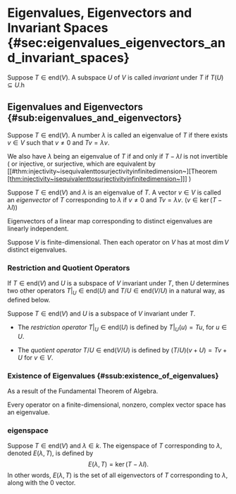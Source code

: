# Eigenvalues, Eigenvectors and Invariant Spaces {#sec:eigenvalues_eigenvectors_and_invariant_spaces}

Suppose $T \in \mathrm{end} (V)$. A subspace $U$ of $V$ is called
*invariant* under $T$ if $T(U) \subseteq U$.h

## Eigenvalues and Eigenvectors {#sub:eigenvalues_and_eigenvectors}

Suppose $T \in \mathrm{end} (V)$. A number $\lambda$ is called an
eigenvalue of $T$ if there exists $v \in V$ such that $v \neq 0$ and
$Tv = \lambda v$.

We also have $\lambda$ being an eigenvalue of $T$ if and only if
$T - \lambda I$ is not invertible ( or injective, or surjective, which
are equivalent by
\[\[#thm:injectivity~isequivalenttosurjectivityinfinitedimension~\]\[Theorem
[\[thm:injectivity~isequivalenttosurjectivityinfinitedimension~](#thm:injectivity_is_equivalent_to_surjectivity_in_finite_dimension)\]\]\]
)

Suppose $T \in \mathrm{end} (V)$ and $\lambda$ is an eigenvalue of $T$.
A vector $v \in V$ is called an *eigenvector* of $T$ corresponding to
$\lambda$ if $v \neq 0$ and $Tv = \lambda v$.
($v \in \ker (T - \lambda I)$)

Eigenvectors of a linear map corresponding to distinct eigenvalues are
linearly independent.

Suppose $V$ is finite-dimensional. Then each operator on $V$ has at most
$\dim V$ distinct eigenvalues.

### Restriction and Quotient Operators

If $T \in \mathrm{end} (V)$ and $U$ is a subspace of $V$ invariant under
$T$, then $U$ determines two other operators $T|_U \in \mathrm{end} (U)$
and $T/U \in \mathrm{end} (V/U)$ in a natural way, as defined below.

Suppose $T \in \mathrm{end} (V)$ and $U$ is a subspace of $V$ invariant
under $T$.

-   The *restriction operator* $T|_U \in \mathrm{end} (U)$ is defined by
    $T|_U (u) = T u$, for $u \in U$.

-   The *quotient operator* $T/U \in \mathrm{end} (V/U)$ is defined by
    $(T/U)(v + U) = Tv + U$ for $v \in V$.

### Existence of Eigenvalues {#ssub:existence_of_eigenvalues}

As a result of the Fundamental Theorem of Algebra.

Every operator on a finite-dimensional, nonzero, complex vector space
has an eigenvalue.

### eigenspace

Suppose $T \in \mathrm{end} (V)$ and $\lambda \in k$. The eigenspace of
$T$ corresponding to $\lambda$, denoted $E(\lambda, T)$, is defined by
$$E(\lambda, T) = \ker (T - \lambda I).$$ In other words,
$E(\lambda, T)$ is the set of all eigenvectors of $T$ corresponding to
$\lambda$, along with the $0$ vector.
